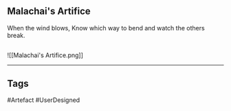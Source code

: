 ## Malachai's Artifice
When the wind blows,
Know which way to bend
and watch the others break.
## 
![[Malachai's Artifice.png]]

---
## Tags
#Artefact
#UserDesigned 
